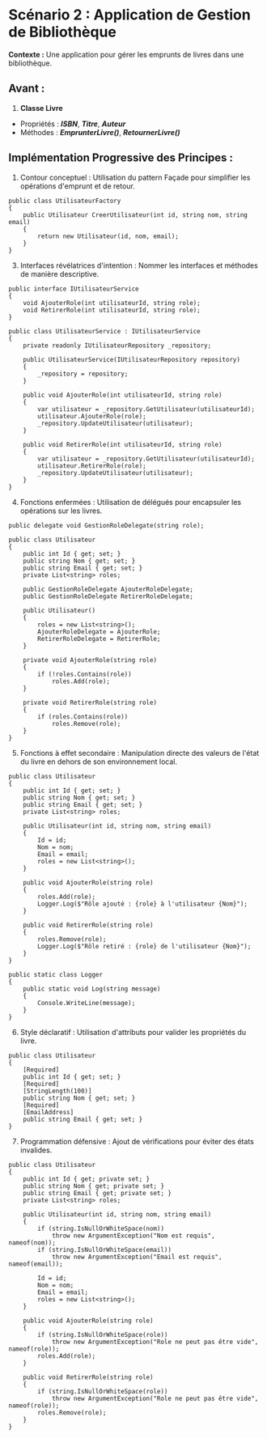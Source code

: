 # Scénario 2 : Application de Gestion de Bibliothèque

**Contexte :** Une application pour gérer les emprunts de livres dans une bibliothèque.

## Avant :
1. **Classe Livre**
- Propriétés : ***ISBN***, ***Titre***, ***Auteur***
- Méthodes : ***EmprunterLivre()***, ***RetournerLivre()***

## Implémentation Progressive des Principes :

1. Contour conceptuel : Utilisation du pattern Façade pour simplifier les opérations d'emprunt et de retour.
```CSharp 
public class UtilisateurFactory
{
    public Utilisateur CreerUtilisateur(int id, string nom, string email)
    {
        return new Utilisateur(id, nom, email);
    }
}
```

3. Interfaces révélatrices d'intention : Nommer les interfaces et méthodes de manière descriptive.
```CSharp 
public interface IUtilisateurService
{
    void AjouterRole(int utilisateurId, string role);
    void RetirerRole(int utilisateurId, string role);
}

public class UtilisateurService : IUtilisateurService
{
    private readonly IUtilisateurRepository _repository;

    public UtilisateurService(IUtilisateurRepository repository)
    {
        _repository = repository;
    }

    public void AjouterRole(int utilisateurId, string role)
    {
        var utilisateur = _repository.GetUtilisateur(utilisateurId);
        utilisateur.AjouterRole(role);
        _repository.UpdateUtilisateur(utilisateur);
    }

    public void RetirerRole(int utilisateurId, string role)
    {
        var utilisateur = _repository.GetUtilisateur(utilisateurId);
        utilisateur.RetirerRole(role);
        _repository.UpdateUtilisateur(utilisateur);
    }
}

```

4. Fonctions enfermées : Utilisation de délégués pour encapsuler les opérations sur les livres.
```CSharp 
public delegate void GestionRoleDelegate(string role);

public class Utilisateur
{
    public int Id { get; set; }
    public string Nom { get; set; }
    public string Email { get; set; }
    private List<string> roles;

    public GestionRoleDelegate AjouterRoleDelegate;
    public GestionRoleDelegate RetirerRoleDelegate;

    public Utilisateur()
    {
        roles = new List<string>();
        AjouterRoleDelegate = AjouterRole;
        RetirerRoleDelegate = RetirerRole;
    }

    private void AjouterRole(string role)
    {
        if (!roles.Contains(role))
            roles.Add(role);
    }

    private void RetirerRole(string role)
    {
        if (roles.Contains(role))
            roles.Remove(role);
    }
}

```

5. Fonctions à effet secondaire : Manipulation directe des valeurs de l'état du livre en dehors de son environnement local.
```CSharp 
public class Utilisateur
{
    public int Id { get; set; }
    public string Nom { get; set; }
    public string Email { get; set; }
    private List<string> roles;

    public Utilisateur(int id, string nom, string email)
    {
        Id = id;
        Nom = nom;
        Email = email;
        roles = new List<string>();
    }

    public void AjouterRole(string role)
    {
        roles.Add(role);
        Logger.Log($"Rôle ajouté : {role} à l'utilisateur {Nom}");
    }

    public void RetirerRole(string role)
    {
        roles.Remove(role);
        Logger.Log($"Rôle retiré : {role} de l'utilisateur {Nom}");
    }
}

public static class Logger
{
    public static void Log(string message)
    {
        Console.WriteLine(message);
    }
}
```

6. Style déclaratif : Utilisation d'attributs pour valider les propriétés du livre.
```CSharp 
public class Utilisateur
{
    [Required]
    public int Id { get; set; }
    [Required]
    [StringLength(100)]
    public string Nom { get; set; }
    [Required]
    [EmailAddress]
    public string Email { get; set; }
}
```

7. Programmation défensive : Ajout de vérifications pour éviter des états invalides.
```CSharp 
public class Utilisateur
{
    public int Id { get; private set; }
    public string Nom { get; private set; }
    public string Email { get; private set; }
    private List<string> roles;

    public Utilisateur(int id, string nom, string email)
    {
        if (string.IsNullOrWhiteSpace(nom))
            throw new ArgumentException("Nom est requis", nameof(nom));
        if (string.IsNullOrWhiteSpace(email))
            throw new ArgumentException("Email est requis", nameof(email));

        Id = id;
        Nom = nom;
        Email = email;
        roles = new List<string>();
    }

    public void AjouterRole(string role)
    {
        if (string.IsNullOrWhiteSpace(role))
            throw new ArgumentException("Role ne peut pas être vide", nameof(role));
        roles.Add(role);
    }

    public void RetirerRole(string role)
    {
        if (string.IsNullOrWhiteSpace(role))
            throw new ArgumentException("Role ne peut pas être vide", nameof(role));
        roles.Remove(role);
    }
}

```

   
